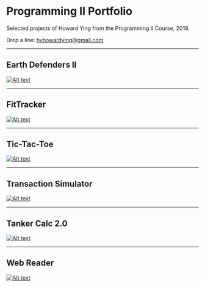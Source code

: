 # Programming II Portfolio
Selected projects of Howard Ying from the Programming II Course, 2018.

Drop a line: 
[hyhowardying@gmail.com](mailto:hyhowardying@gmail.com)

---
## Earth Defenders II
[![Alt text](https://howardying.github.io/Programming2Portfolio/img/earthDefendersII.png "Earth Defenders II")](https://howardying.github.io/Programming2Portfolio/EarthDefendersII)

---
## FitTracker
[![Alt text](https://howardying.github.io/Programming2Portfolio/img/fitTracker.png "Fitness Tracker")](https://howardying.github.io/Programming2Portfolio/fitTracker)

---
## Tic-Tac-Toe
[![Alt text](https://howardying.github.io/Programming2Portfolio/img/ticTac.png "Tic-Tac-Toe")](https://howardying.github.io/Programming2Portfolio/ticTacToe)

---
## Transaction Simulator
[![Alt text](https://howardying.github.io/Programming2Portfolio/img/transactionSim.png "Transaction Simulator")](https://howardying.github.io/Programming2Portfolio/transactionSim)

---
## Tanker Calc 2.0
[![Alt text](https://howardying.github.io/Programming2Portfolio/img/tankerCalc.png "Tanker Calc 2")](https://howardying.github.io/Programming2Portfolio/tankerCalc)

---
## Web Reader
[![Alt text](https://howardying.github.io/Programming2Portfolio/img/webReaderAlt.png "Web Reader")](https://howardying.github.io/Programming2Portfolio/webReader)
